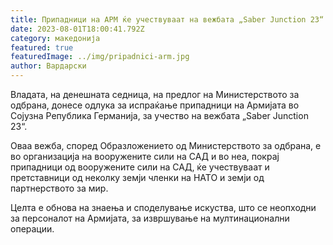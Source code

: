 ```yaml
---
title: Припадници на АРМ ќе учествуваат на вежбата „Saber Junction 23“ во Германија
date: 2023-08-01T18:00:41.792Z
category: македонија
featured: true
featuredImage: ../img/pripadnici-arm.jpg
author: Вардарски
---
```

<!--StartFragment-->

Владата, на денешната седница, на предлог на Министерството за одбрана, донесе одлука за испраќање припадници на Армијата во Сојузна Република Германија, за учество на вежбата „Saber Junction 23“.

Оваа вежба, според Образложението од Министерството за одбрана, е во организација на вооружените сили на САД и во неа, покрај припадници од вооружените сили на САД, ќе учествуваат и претставници од неколку земји членки на НАТО и земји од партнерството за мир.

Целта е обнова на знаења и споделување искуства, што се неопходни за персоналот на Армијата, за извршување на мултинационални операции.

<!--EndFragment-->
